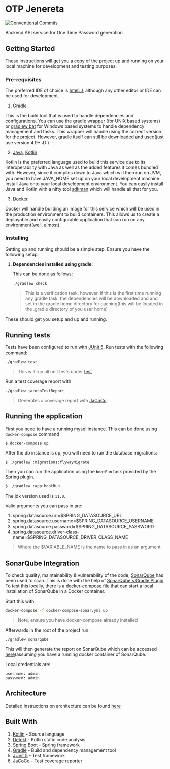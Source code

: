 # OTP Jenereta

[![Conventional Commits](https://img.shields.io/badge/Conventional%20Commits-1.0.0-yellow.svg)](https://conventionalcommits.org)

Backend API service for One Time Password generation

## Getting Started

These instructions will get you a copy of the project up and running on your local machine for development and testing 
purposes.

### Pre-requisites

The preferred IDE of choice is [IntelliJ](https://www.jetbrains.com/idea/), although any other editor or IDE can be used for development.

1. [Gradle](https://gradle.org/)

This is the build tool that is used to handle dependencies and configurations. You can use the [gradle wrapper](./gradlew) (for UNIX based systems) or [gradlew bat](./gradlew.bat)
for Windows based systems to handle dependency management and tasks. This wrapper will handle using the correct version 
for the project. However, gradle itself can still be downloaded and used(just use version 4.9+ :D )

2. [Java](https://www.oracle.com/java/), [Kotlin](https://kotlinlang.org)

Kotlin is the preferred language used to build this service due to its interoperability with Java as well as the added features
it comes bundled with. However, since it compiles down to Java which will then run on JVM, you need to have JAVA_HOME set up on
your local development machine. Install Java onto your local development environment. You can easily install Java and Kotlin 
with a nifty tool [sdkman](https://sdkman.io/) which will handle all that for you.

3. [Docker](https://www.docker.com/)

Docker will handle building an image for this service which will be used in the production environment to build containers. This allows
us to create a deployable and easily configurable application that can run on any environment(well, almost).

### Installing

Getting up and running should be a simple step. Ensure you have the following setup:

1. __Dependencies installed using gradle__:

    This can be done as follows:
    
    ```bash
    ./gradlew check
    ```
    
    > This is a verification task, however, if this is the first time running any gradle task, the dependencies will be downloaded and
    > and set in the gradle home directory for caching(this will be located in the .gradle directory of you user home)


These should get you setup and up and running.

## Running tests

Tests have been configured to run with [JUnit 5](https://junit.org/junit5/). Run tests with the following command:

```bash
./gradlew test
```

> This will run all unit tests under [test](app/src/test/kotlin/)

Run a test coverage report with:

```bash
./gradlew jacocoTestReport
```

> Generates a coverage report with [JaCoCo](http://www.eclemma.org/jacoco/)

## Running the application

First you need to have a running mysql instance. This can be done using `docker-compose` command

```bash
$ docker-compose up
```

After the db instance is up, you will need  to run the database migrations:

```
$ ./gradlew :migrations:flywayMigrate
```

Then you can run the application using the `bootRun` task provided by the Spring plugin.

```bash
$ ./gradlew :app:bootRun
```

The jdk version used is `11.0`.

Valid arguments you can pass in are:

1. spring.datasource.url=$SPRING_DATASOURCE_URL
2. spring.datasource.username=$SPRING_DATASOURCE_USERNAME
3. spring.datasource.password=$SPRING_DATASOURCE_PASSWORD
4. spring.datasource.driver-class-name=$SPRING_DATASOURCE_DRIVER_CLASS_NAME

> Where the $VARIABLE_NAME is the name to pass in as an argument

## SonarQube Integration

To check quality, maintainability & vulnerability of the code, [SonarQube](https://docs.sonarqube.org/latest/) has been
used to scan. This is done with the help of [SonarQube's Gradle Plugin](https://docs.sonarqube.org/latest/analysis/scan/sonarscanner-for-gradle/).
To test this locally, there is a [docker-compose file](./docker-compose-sonar.yml) that can start a local installation 
of SonarQube in a Docker container.

Start this with:

```bash
docker-compose -f docker-compose-sonar.yml up
```

> Note, ensure you have docker-compose already installed

Afterwards in the root of the project run:

```bash
./gradlew sonarqube
```

This will then generate the report on SonarQube which can be accessed [here](http://localhost:9000/)(assuming you have a
running docker container of SonarQube.

Local credentials are:

```
username: admin
password: admin
```

## Architecture

Detailed instructions on architecture can be found [here](./docs/Architecture.md)

## Built With

1. [Kotlin](https://kotlinlang.org) - Source language
2. [Detekt](https://ktlint.github.io/) - Kotlin static code analysis 
3. [Spring Boot](https://spring.io) - Spring framework 
4. [Gradle](https://gradle.org) - Build and dependency management tool
5. [JUnit 5](https://junit.org/junit5/) - Test framework 
6. [JaCoCo](http://www.eclemma.org/jacoco/) - Test coverage reporter

